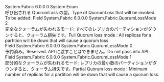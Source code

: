 <Type Name="QuorumLossMode" FullName="System.Fabric.QuorumLossMode">
  <TypeSignature Language="C#" Value="public enum QuorumLossMode" />
  <TypeSignature Language="ILAsm" Value=".class public auto ansi serializable sealed QuorumLossMode extends System.Enum" />
  <TypeSignature Language="DocId" Value="T:System.Fabric.QuorumLossMode" />
  <TypeSignature Language="VB.NET" Value="Public Enum QuorumLossMode" />
  <TypeSignature Language="F#" Value="type QuorumLossMode = " />
  <AssemblyInfo>
    <AssemblyName>System.Fabric</AssemblyName>
    <AssemblyVersion>6.0.0.0</AssemblyVersion>
  </AssemblyInfo>
  <Base>
    <BaseTypeName>System.Enum</BaseTypeName>
  </Base>
  <Docs>
    <summary>
            <span data-ttu-id="f3d00-101">呼び出される QuorumLoss の型。</span><span class="sxs-lookup"><span data-stu-id="f3d00-101">Type of QuorumLoss that will be invoked.</span></span>
            </summary>
    <remarks>To be added.</remarks>
  </Docs>
  <Members>
    <Member MemberName="AllReplicas">
      <MemberSignature Language="C#" Value="AllReplicas" />
      <MemberSignature Language="ILAsm" Value=".field public static literal valuetype System.Fabric.QuorumLossMode AllReplicas = int32(2)" />
      <MemberSignature Language="DocId" Value="F:System.Fabric.QuorumLossMode.AllReplicas" />
      <MemberSignature Language="VB.NET" Value="AllReplicas" />
      <MemberSignature Language="F#" Value="AllReplicas = 2" Usage="System.Fabric.QuorumLossMode.AllReplicas" />
      <MemberType>Field</MemberType>
      <AssemblyInfo>
        <AssemblyName>System.Fabric</AssemblyName>
        <AssemblyVersion>6.0.0.0</AssemblyVersion>
      </AssemblyInfo>
      <ReturnValue>
        <ReturnType>System.Fabric.QuorumLossMode</ReturnType>
      </ReturnValue>
      <MemberValue>2</MemberValue>
      <Docs>
        <summary><span data-ttu-id="f3d00-102">完全なクォーラムが失われるモード: すべてのレプリカのパーティションがダウンすると、クォーラム損失です。</span><span class="sxs-lookup"><span data-stu-id="f3d00-102">Full Quorum loss mode : All replicas for a partition will be down that will cause a quorum loss.</span></span> </summary>
      </Docs>
    </Member>
    <Member MemberName="Invalid">
      <MemberSignature Language="C#" Value="Invalid" />
      <MemberSignature Language="ILAsm" Value=".field public static literal valuetype System.Fabric.QuorumLossMode Invalid = int32(0)" />
      <MemberSignature Language="DocId" Value="F:System.Fabric.QuorumLossMode.Invalid" />
      <MemberSignature Language="VB.NET" Value="Invalid" />
      <MemberSignature Language="F#" Value="Invalid = 0" Usage="System.Fabric.QuorumLossMode.Invalid" />
      <MemberType>Field</MemberType>
      <AssemblyInfo>
        <AssemblyName>System.Fabric</AssemblyName>
        <AssemblyVersion>6.0.0.0</AssemblyVersion>
      </AssemblyInfo>
      <ReturnValue>
        <ReturnType>System.Fabric.QuorumLossMode</ReturnType>
      </ReturnValue>
      <MemberValue>0</MemberValue>
      <Docs>
        <summary>
            <span data-ttu-id="f3d00-103">予約済み。</span><span class="sxs-lookup"><span data-stu-id="f3d00-103">Reserved.</span></span>  <span data-ttu-id="f3d00-104">API に渡すことはできません。</span><span class="sxs-lookup"><span data-stu-id="f3d00-104">Do not pass into API.</span></span>
            </summary>
      </Docs>
    </Member>
    <Member MemberName="QuorumReplicas">
      <MemberSignature Language="C#" Value="QuorumReplicas" />
      <MemberSignature Language="ILAsm" Value=".field public static literal valuetype System.Fabric.QuorumLossMode QuorumReplicas = int32(1)" />
      <MemberSignature Language="DocId" Value="F:System.Fabric.QuorumLossMode.QuorumReplicas" />
      <MemberSignature Language="VB.NET" Value="QuorumReplicas" />
      <MemberSignature Language="F#" Value="QuorumReplicas = 1" Usage="System.Fabric.QuorumLossMode.QuorumReplicas" />
      <MemberType>Field</MemberType>
      <AssemblyInfo>
        <AssemblyName>System.Fabric</AssemblyName>
        <AssemblyVersion>6.0.0.0</AssemblyVersion>
      </AssemblyInfo>
      <ReturnValue>
        <ReturnType>System.Fabric.QuorumLossMode</ReturnType>
      </ReturnValue>
      <MemberValue>1</MemberValue>
      <Docs>
        <summary><span data-ttu-id="f3d00-105">部分的なクォーラムが失われるモード: レプリカの最小数のパーティションがダウンすると、クォーラム損失です。</span><span class="sxs-lookup"><span data-stu-id="f3d00-105">Partial Quorum loss mode : Minimum number of replicas for a partition will be down that will cause a quorum loss.</span></span></summary>
      </Docs>
    </Member>
  </Members>
</Type>